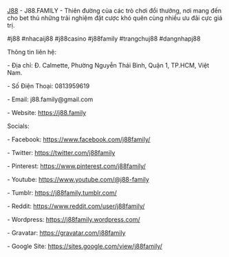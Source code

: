 <p><a href="https://j88.family">J88</a> - J88.FAMILY - Thiên đường của các trò chơi đổi thưởng, nơi mang đến cho bet thủ những trải nghiệm đặt cược khó quên cùng nhiều ưu đãi cực giá trị.<p>
<p>#j88 #nhacaij88 #j88casino #j88family #trangchuj88 #dangnhapj88<p>
<p>Thông tin liên hệ:<p>
<p>- Địa chỉ: Đ. Calmette, Phường Nguyễn Thái Bình, Quận 1, TP.HCM, Việt Nam.<p>
<p>- Số Điện Thoại: 0813959619<p>
<p>- Email: j88.family@gmail.com<p>
<p>- Website: <a href="https://j88.family">https://j88.family</a><p>
<p>Socials:<p>
<p>- Facebook: <a href="https://www.facebook.com/j88family/">https://www.facebook.com/j88family/</a><p>
<p>- Twitter: <a href="https://twitter.com/j88family">https://twitter.com/j88family</a><p>
<p>- Pinterest: <a href="https://www.pinterest.com/j88family/">https://www.pinterest.com/j88family/</a><p>
<p>- Youtube: <a href="https://www.youtube.com/@j88-family">https://www.youtube.com/@j88-family</a><p>
<p>- Tumblr: <a href="https://j88family.tumblr.com/">https://j88family.tumblr.com/</a><p>
<p>- Reddit: <a href="https://www.reddit.com/user/j88family/">https://www.reddit.com/user/j88family/</a><p>
<p>- Wordpress: <a href="https://j88family.wordpress.com/">https://j88family.wordpress.com/</a><p>
<p>- Gravatar: <a href="https://gravatar.com/j88family">https://gravatar.com/j88family</a><p>
<p>- Google Site: <a href="https://sites.google.com/view/j88family/">https://sites.google.com/view/j88family/</a><p>